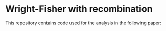 # Wright-Fisher with recombination


This repository contains code used for the analysis in the following paper:
